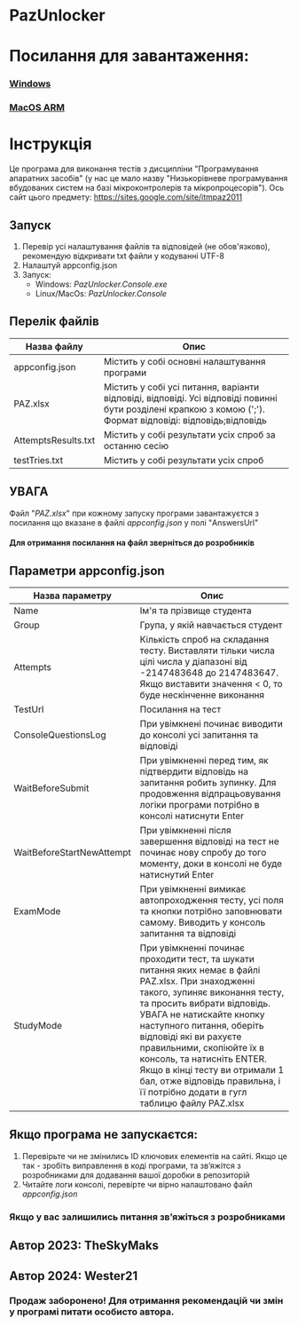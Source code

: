 # PazUnlocker

# Посилання для завантаження:
 ### [Windows](https://drive.google.com/file/d/1XhyW4fbAp7HjmFpUCF62iD9cEwGFtUR9/view?usp=sharing)
 ### [MacOS ARM](https://drive.google.com/file/d/14n-dbvZnA4nScjjILzSwxxotBmrXa3V4/view?usp=sharing)
# **Інструкція**

Це програма для виконання тестів з дисципліни "Програмування апаратних засобів" (у нас це мало назву "Низькорівневе програмування вбудованих систем на базі мікроконтролерів та мікропроцесорів"). Ось сайт цього предмету: <https://sites.google.com/site/itmpaz2011>

## Запуск

1. Перевір усі налаштування файлів та відповідей (не обов'язково), рекомендую відкривати txt файли у кодуванні UTF-8
2. Налаштуй appconfig.json
3. Запуск:
   * Windows: *PazUnlocker.Console.exe*
   * Linux/MacOs: *PazUnlocker.Console*

## Перелік файлів

| Назва файлу         | Опис                                                                                                                                                         |
|---------------------|--------------------------------------------------------------------------------------------------------------------------------------------------------------|
| appconfig.json      | Містить у собі основні налаштування програми                                                                                                                 |
| PAZ.xlsx            | Містить у собі усі питання, варіанти відповіді, відповіді. Усі відповіді повинні бути розділені крапкою з комою (';'). Формат відповіді: відповідь;відповідь |
| AttemptsResults.txt | Містить у собі результати усіх спроб за останню сесію                                                                                                        |
| testTries.txt       | Містить у собі результати усіх спроб |

## УВАГА
Файл "*PAZ.xlsx*" при кожному запуску програми завантажуєтся з посилання що вказане в файлі *appconfig.json* у полі "AnswersUrl"
#### Для отримання посилання на файл зверніться до розробників 
## Параметри appconfig.json

| Назва параметру | Опис                                                                                                                                                                                                                                                                                                                                                                                                                     |
| --- |--------------------------------------------------------------------------------------------------------------------------------------------------------------------------------------------------------------------------------------------------------------------------------------------------------------------------------------------------------------------------------------------------------------------------|
| Name | Ім'я та прізвище студента                                                                                                                                                                                                                                                                                                                                                                                                |
| Group | Група, у якій навчається студент                                                                                                                                                                                                                                                                                                                                                                                         |
| Attempts | Кількість спроб на складання тесту. Виставляти тільки числа цілі числа у діапазоні від -2147483648 до 2147483647. Якщо виставити значення < 0, то буде нескінченне виконання                                                                                                                                                                                                                                             |
| TestUrl | Посилання на тест                                                                                                                                                                                                                                                                                                                                                                                                        |
| ConsoleQuestionsLog | При увімкнені починає виводити до консолі усі запитання та відповіді                                                                                                                                                                                                                                                                                                                                                     |
| WaitBeforeSubmit | При увімкненні перед тим, як підтвердити відповідь на запитання робить зупинку. Для продовження відпрацьовування логіки програми потрібно в консолі натиснути Enter                                                                                                                                                                                                                                                      |
| WaitBeforeStartNewAttempt | При увімкненні після завершення відповіді на тест не починає нову спробу до того моменту, доки в консолі не буде натиснутий Enter                                                                                                                                                                                                                                                                                        |
| ExamMode | При увімкненні вимикає автопроходження тесту, усі поля та кнопки потрібно заповнювати самому. Виводить у консоль запитання та відповіді                                                                                                                                                                                                                                                                                  |
| StudyMode | При увімкненні починає проходити тест, та шукати питання яких немає в файлі PAZ.xlsx. При знаходженні такого, зупиняє виконання тесту, та просить вибрати відповідь. УВАГА не натискайте кнопку наступного питання, оберіть відповіді які ви рахуєте правильними, скопіюйте їх в консоль, та натисніть ENTER. Якщо в кінці тесту ви отримали 1 бал, отже відповідь правильна, і її потрібно додати в гугл таблицю файлу PAZ.xlsx |
## Якщо програма не запускаєтся:
1. Перевірьте чи не змінились ID ключових елементів на сайті. Якщо це так - зробіть виправлення в коді програми, та звʼяжітся з розробниками для додавання вашої доробки в репозиторій
2. Читайте логи консолі, перевірте чи вірно налаштовано файл *appconfig.json*

### Якщо у вас залишились питання звʼяжіться з розробниками

## Автор 2023: TheSkyMaks
## Автор 2024: Wester21

### Продаж заборонено! Для отримання рекомендацій чи змін у програмі питати особисто автора.
